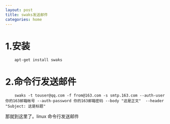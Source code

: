 ```yaml
---
layout: post
title: swaks发送邮件
categories: home
---
```



# 1.安装

		apt-get install swaks


# 2.命令行发送邮件

		
		swaks -t touser@qq.com -f from@163.com -s smtp.163.com --auth-user 你的163邮箱帐号 --auth-password 你的163邮箱密码 --body "这是正文"  --header "Subject: 这是标题"


那就到这里了。linux 命令行发送邮件
